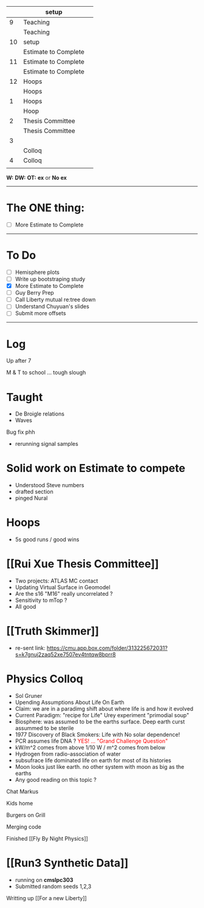 
|     | setup                |     |
| --- | -------------------- | --- |
| 9   | Teaching             |     |
|     | Teaching             |     |
| 10  | setup                |     |
|     | Estimate to Complete |     |
| 11  | Estimate to Complete |     |
|     | Estimate to Complete |     |
| 12  | Hoops                |     |
|     | Hoops                |     |
| 1   | Hoops                |     |
|     | Hoop                 |     |
| 2   | Thesis Committee     |     |
|     | Thesis Committee     |     |
| 3   |                      |     |
|     | Colloq               |     |
| 4   | Colloq               |     |
|     |                      |     |

**W:**
**DW:**
**OT:**
**ex** or **No ex**

---
# The ONE thing: 
- [ ] More Estimate to Complete

---
# To Do

- [ ] Hemisphere plots 
- [ ] Write up bootstraping study
- [x] More Estimate to Complete
- [ ] Guy Berry Prep
- [ ] Call Liberty mutual re:tree down
- [ ] Understand Chuyuan's slides
- [ ] Submit more offsets
---

# Log


Up after 7 

M & T to school ... tough slough 

# Taught 
- De Broigle relations
- Waves

Bug fix phh 
- rerunning signal samples

# Solid work on Estimate to compete
- Understood Steve numbers
- drafted section
- pinged Nural

# Hoops
- 5s good runs / good wins

# [[Rui Xue Thesis Committee]]
- Two projects: ATLAS MC contact
- Updating Virtual Surface in Geomodel 
- Are the s16 "M16" really uncorrelated ?
- Sensitivity to mTop ?
- All good

# [[Truth Skimmer]]
- re-sent link: https://cmu.app.box.com/folder/313225672031?s=k7gnuj2zaq52xe7507ev4tntqw8bprr8

# Physics Colloq
- Sol Gruner
- Upending Assumptions About Life On Earth
- Claim: we are in a paradimg shift about where life is and how it evolved
- Current Paradigm: "recipe for Life" Urey experiment "primodial soup"
- Biosphere: was assumed to be the earths surface. Deep earth curst assummed to be sterile
- 1977 Discovery of Black Smokers: Life with No solar dependence!
- PCR assumes life DNA ?  <font color="red"> YES!  ... "Grand Challenge Question" </font>
- kW/m^2  comes from above 1/10 W / m^2 comes from below
- Hydrogen from radio-association of water
- subsufrace life dominated life on earth for most of its histories
- Moon looks just like earth. no other system with moon as big as the earths
- Any good reading on this topic ?

Chat Markus 

Kids home

Burgers on Grill

Merging code

Finished [[Fly By Night Physics]]

# [[Run3 Synthetic Data]]
- running on **cmslpc303**
- Submitted random seeds 1,2,3

Writting up [[For a new Liberty]]